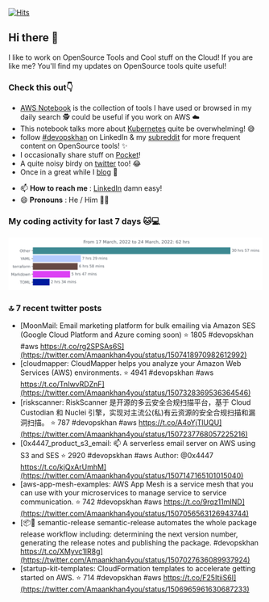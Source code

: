[![Hits](https://hits.seeyoufarm.com/api/count/incr/badge.svg?url=https%3A%2F%2Fgithub.com%2Fakhan4u%2Fhit-counter&count_bg=%2379C83D&title_bg=%23555555&icon=&icon_color=%23E7E7E7&title=visits&edge_flat=false)](https://hits.seeyoufarm.com)

## Hi there 👋

I like to work on OpenSource Tools and Cool stuff on the Cloud! If you are like me? You'll find my updates on OpenSource tools quite useful!

### Check this out👇

* [AWS Notebook](https://histre.com/public/notebooks/dnllyanu/aws/) is the collection of tools I have used or browsed in my daily search 🕵️ could be useful if you work on AWS ☁️
* This notebook talks more about [Kubernetes](https://histre.com/public/notebooks/6uxdvo3y/kubernetes/) quite be overwhelming! 😅
* follow [#devopskhan](https://www.linkedin.com/feed/hashtag/devopskhan/) on LinkedIn & my [subreddit](https://www.reddit.com/r/devopskhan/) for more frequent content on OpenSource tools! ✨
* I occasionally share stuff on [Pocket](https://getpocket.com/@ej6g8d1dp2829A16a9Tf5d4T6bAMp3d8791rejDe86yem3bm4e14ex4fT4dluk29)!
* A quite noisy birdy on [twitter](https://twitter.com/Amaankhan4you) too! 😂
* Once in a great while I [blog](https://linuxparrot.com/) 😬


- 📫 **How to reach me** : [LinkedIn](https://www.linkedin.com/in/amaan-khan-linux-ninja) damn easy!
- 😄 **Pronouns** : He / Him 🤷‍♂️

### My coding activity for last 7 days 🐱💻

<img src="https://github.com/akhan4u/akhan4u/blob/main/images/stat.svg" alt="Amaan's Wakatime Activity!"/>

### 🔝 7 recent twitter posts
<!-- DEVDOJO:START -->
- [MoonMail: Email marketing platform for bulk emailing via Amazon SES &lpar;Google Cloud Platform and Azure coming soon&rpar;
⭐️ 1805
#devopskhan #aws
https://t.co/rg2SPSAs6S](https://twitter.com/Amaankhan4you/status/1507418970982612992)
- [cloudmapper:  CloudMapper helps you analyze your Amazon Web Services &lpar;AWS&rpar; environments.
⭐️ 4941
#devopskhan #aws
https://t.co/TnIwvRDZnF](https://twitter.com/Amaankhan4you/status/1507328369536364546)
- [riskscanner: RiskScanner 是开源的多云安全合规扫描平台，基于 Cloud Custodian 和 Nuclei 引擎，实现对主流公&lpar;私&rpar;有云资源的安全合规扫描和漏洞扫描。
⭐️ 787
#devopskhan #aws
https://t.co/A4oYjTlUQU](https://twitter.com/Amaankhan4you/status/1507237768057225216)
- [0x4447_product_s3_email: 📫 A serverless email server on AWS using S3 and SES
⭐️ 2920
#devopskhan #aws
Author: @0x4447
https://t.co/kjQxArUmhM](https://twitter.com/Amaankhan4you/status/1507147165101015040)
- [aws-app-mesh-examples: AWS App Mesh is a service mesh that you can use with your microservices to manage service to service communication.
⭐️ 742
#devopskhan #aws
https://t.co/9rqz11mIND](https://twitter.com/Amaankhan4you/status/1507056563126943744)
- [📦🚀 semantic-release semantic-release automates the whole package release workflow including: determining the next version number, generating the release notes and publishing the package. #devopskhan https://t.co/XMyvc1IR8g](https://twitter.com/Amaankhan4you/status/1507027636089937924)
- [startup-kit-templates: CloudFormation templates to accelerate getting started on AWS.
⭐️ 714
#devopskhan #aws
https://t.co/F25ItiiS6I](https://twitter.com/Amaankhan4you/status/1506965961630687233)
<!-- DEVDOJO:END -->

<!-- ![Amaan's GitHub stats](https://github-readme-stats.vercel.app/api?username=akhan4u&count_private=true&show_icons=true&hide=contribs) -->
